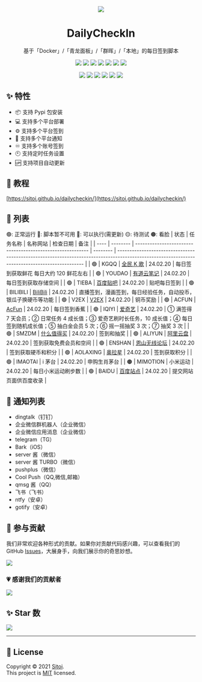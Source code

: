 <div align="center">

<img src="https://socialify.git.ci/Sitoi/dailycheckin/image?font=Rokkitt&forks=1&issues=1&language=1&name=1&owner=1&pattern=Circuit%20Board&pulls=1&stargazers=1&theme=Dark">

<h1>DailyCheckIn</h1>

基于「Docker」/「青龙面板」/「群晖」/「本地」的每日签到脚本

<!-- SHIELD GROUP -->
<div id="shield">

<style>
#shield img {
    display: inline-block;
}
</style>

[![][github-releases-shield]][github-releases-link]
[![][pypi-version-shield]][pypi-version-link]
[![][github-release-date-shield]][github-release-date-link]
[![][github-stars-shield]][github-stars-link]
[![][github-forks-shield]][github-forks-link]
[![][github-issues-shield]][github-issues-link]
[![][github-contributors-shield]][github-contributors-link]

[![][python-version-shield]][python-version-link]
[![][pypi-dm-shield]][pypi-dm-link]
[![][docker-pull-shield]][docker-pull-link]
[![][docker-size-shield]][docker-size-link]
[![][docker-stars-shield]][docker-stars-link]
[![][github-license-shield]][github-license-link]

<!-- SHIELD GROUP -->
</div>
</div>

## ✨ 特性

- 📦 支持 Pypi 包安装
- 💻 支持多个平台部署
- ⚙️ 支持多个平台签到
- 📢 支持多个平台通知
- ♾️ 支持多个账号签到
- 🕙 支持定时任务设置
- 🆙 支持项目自动更新

## 🦄 教程

[https://sitoi.github.io/dailycheckin/](https://sitoi.github.io/dailycheckin/)

## 🧾 列表

🟢: 正常运行 🔴: 脚本暂不可用 🔵: 可以执行(需更新) 🟡: 待测试 🟤: 看脸
| 状态 | 任务名称 | 名称网站 | 检查日期 | 备注 |
| ---- | -------- | ---------------------------------------------------------- | -------- | ---------------------------------------------------------------------------------------------------------------------------------------------- |
| 🟢️ | KGQQ | [全民 K 歌](https://kg.qq.com/index-pc.html) | 24.02.20 | 每日签到获取鲜花 每日大约 120 鲜花左右 |
| 🟢️ | YOUDAO | [有道云笔记](https://note.youdao.com/web/) | 24.02.20 | 每日签到获取存储空间 |
| 🟢️ | TIEBA | [百度贴吧](https://tieba.baidu.com/index.html) | 24.02.20 | 贴吧每日签到 |
| 🟢️ | BILIBILI | [BiliBili](https://www.bilibili.com/) | 24.02.20 | 直播签到，漫画签到，每日经验任务，自动投币，银瓜子换硬币等功能 |
| 🟢️ | V2EX | [V2EX](https://www.v2ex.com/) | 24.02.20 | 铜币奖励 |
| 🟢️ | ACFUN | [AcFun](https://www.acfun.cn/) | 24.02.20 | 每日签到香蕉 |
| 🟢️ | IQIYI | [爱奇艺](https://www.iqiyi.com/) | 24.02.20 | ① 满签得 7 天会员；② 日常任务 4 成长值；③ 爱奇艺刷时长任务，10 成长值；④ 每日签到随机成长值；⑤ 抽白金会员 5 次；⑥ 摇一摇抽奖 3 次；⑦ 抽奖 3 次 |
| 🟢️ | SMZDM | [什么值得买](https://www.smzdm.com/) | 24.02.20 | 签到和抽奖 |
| 🟢️ | ALIYUN | [阿里云盘](https://www.aliyundrive.com/drive/) | 24.02.20 | 签到获取免费会员和空间 |
| 🟢️ | ENSHAN | [恩山无线论坛](https://www.right.com.cn/forum/) | 24.02.20 | 签到获取硬币和积分 |
| 🟢️ | AOLAXING | [奥拉星](http://www.100bt.com/m/creditMall/?gameId=2#task) | 24.02.20 | 签到获取积分 |
| 🟢️ | IMAOTAI | i 茅台 | 24.02.20 | 申购生肖茅台 |
| 🟤 | MIMOTION | 小米运动 | 24.02.20 | 每日小米运动刷步数 |
| 🟢️ | BAIDU | [百度站点](https://ziyuan.baidu.com/site/index#/) | 24.02.20 | 提交网站页面供百度收录 |

## 💬 通知列表

- dingtalk（钉钉）
- 企业微信群机器人（企业微信）
- 企业微信应用消息（企业微信）
- telegram（TG）
- Bark（iOS）
- server 酱（微信）
- server 酱 TURBO（微信）
- pushplus（微信）
- Cool Push（QQ,微信,邮箱）
- qmsg 酱（QQ）
- 飞书（飞书）
- ntfy（安卓）
- gotify（安卓）

## 🤝 参与贡献

我们非常欢迎各种形式的贡献。如果你对贡献代码感兴趣，可以查看我们的 GitHub [Issues][github-issues-link]，大展身手，向我们展示你的奇思妙想。

[![][pr-welcome-shield]][pr-welcome-link]

### 💗 感谢我们的贡献者

[![][github-contrib-shield]][github-contrib-link]

## ✨ Star 数

[![][starchart-shield]][starchart-link]

---

## 📝 License

Copyright © 2021 [Sitoi][profile-link]. <br />
This project is [MIT](https://github.com/Sitoi/dailycheckin/blob/main/LICENSE) licensed.

<!-- LINK GROUP -->

[profile-link]: https://github.com/sitoi
[github-codespace-link]: https://codespaces.new/sitoi/dailycheckin
[github-codespace-shield]: https://github.com/sitoi/dailycheckin/blob/main/images/codespaces.png?raw=true
[github-contributors-link]: https://github.com/sitoi/dailycheckin/graphs/contributors
[github-contributors-shield]: https://img.shields.io/github/contributors/sitoi/dailycheckin?color=c4f042&labelColor=black&style=flat-square
[github-forks-link]: https://github.com/sitoi/dailycheckin/network/members
[github-forks-shield]: https://img.shields.io/github/forks/sitoi/dailycheckin?color=8ae8ff&labelColor=black&style=flat-square
[github-issues-link]: https://github.com/sitoi/dailycheckin/issues
[github-issues-shield]: https://img.shields.io/github/issues/sitoi/dailycheckin?color=ff80eb&labelColor=black&style=flat-square
[github-license-link]: https://github.com/sitoi/dailycheckin/blob/main/LICENSE
[github-license-shield]: https://img.shields.io/github/license/sitoi/dailycheckin?labelColor=black&style=flat-square
[github-stars-link]: https://github.com/sitoi/dailycheckin/stargazers
[github-stars-shield]: https://img.shields.io/github/stars/sitoi/dailycheckin?color=ffcb47&labelColor=black&style=flat-square
[github-releases-link]: https://github.com/sitoi/dailycheckin/releases
[github-releases-shield]: https://img.shields.io/github/v/release/sitoi/dailycheckin?labelColor=black&style=flat-square
[github-release-date-link]: https://github.com/sitoi/dailycheckin/releases
[github-release-date-shield]: https://img.shields.io/github/release-date/sitoi/dailycheckin?labelColor=black&style=flat-square
[pr-welcome-link]: https://github.com/sitoi/dailycheckin/pulls
[pr-welcome-shield]: https://img.shields.io/badge/🤯_pr_welcome-%E2%86%92-ffcb47?labelColor=black&style=for-the-badge
[github-contrib-link]: https://github.com/sitoi/dailycheckin/graphs/contributors
[github-contrib-shield]: https://contrib.rocks/image?repo=sitoi%2Fdailycheckin
[docker-pull-shield]: https://img.shields.io/docker/pulls/sitoi/dailycheckin?labelColor=black&style=flat-square
[docker-pull-link]: https://hub.docker.com/repository/docker/sitoi/dailycheckin
[docker-size-shield]: https://img.shields.io/docker/image-size/sitoi/dailycheckin?labelColor=black&style=flat-square
[docker-size-link]: https://hub.docker.com/repository/docker/sitoi/dailycheckin
[docker-stars-shield]: https://img.shields.io/docker/stars/sitoi/dailycheckin?labelColor=black&style=flat-square
[docker-stars-link]: https://hub.docker.com/repository/docker/sitoi/dailycheckin
[pypi-dm-shield]: https://img.shields.io/pypi/dm/dailycheckin?label=pypi&labelColor=black&style=flat-square
[pypi-dm-link]: https://pypi.org/project/dailycheckin/
[python-version-link]: https://pypi.org/project/dailycheckin/
[python-version-shield]: https://img.shields.io/pypi/pyversions/dailycheckin?labelColor=black&style=flat-square
[pypi-version-shield]: https://img.shields.io/pypi/v/dailycheckin?labelColor=black&style=flat-square
[pypi-version-link]: https://pypi.org/project/dailycheckin/
[starchart-shield]: https://api.star-history.com/svg?repos=sitoi/dailycheckin&type=Date
[starchart-link]: https://star-history.com/#sitoi/dailycheckin&Date
